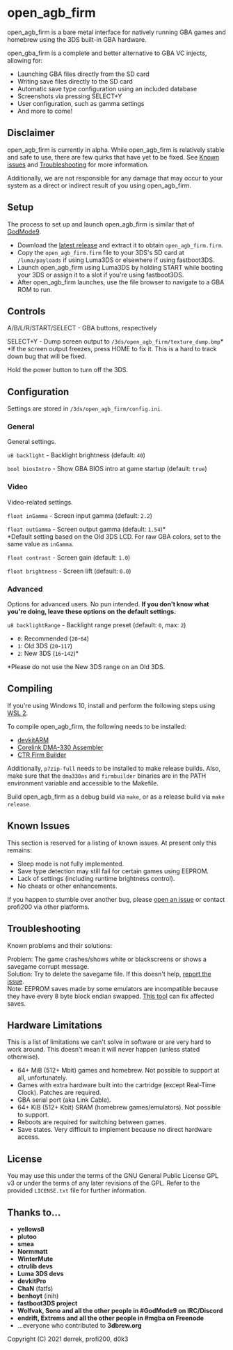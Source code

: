# open_agb_firm
open_agb_firm is a bare metal interface for natively running GBA games and homebrew using the 3DS built-in GBA hardware. 

open_gba_firm is a complete and better alternative to GBA VC injects, allowing for:
* Launching GBA files directly from the SD card
* Writing save files directly to the SD card
* Automatic save type configuration using an included database
* Screenshots via pressing SELECT+Y
* User configuration, such as gamma settings
* And more to come!

## Disclaimer
open_agb_firm is currently in alpha. While open_agb_firm is relatively stable and safe to use, there are few quirks that have yet to be fixed. See [Known issues](#known-issues) and [Troubleshooting](#troubleshooting) for more information.

Additionally, we are not responsible for any damage that may occur to your system as a direct or indirect result of you using open_agb_firm.

## Setup
The process to set up and launch open_agb_firm is similar that of [GodMode9](https://github.com/d0k3/GodMode9).
* Download the [latest release](https://github.com/profi200/open_agb_firm/releases/latest) and extract it to obtain `open_agb_firm.firm`.
* Copy the `open_agb_firm.firm` file to your 3DS's SD card at `/luma/payloads` if using Luma3DS or elsewhere if using fastboot3DS.
* Launch open_agb_firm using Luma3DS by holding START while booting your 3DS or assign it to a slot if you're using fastboot3DS.
* After open_agb_firm launches, use the file browser to navigate to a GBA ROM to run.

## Controls
A/B/L/R/START/SELECT - GBA buttons, respectively

SELECT+Y - Dump screen output to `/3ds/open_agb_firm/texture_dump.bmp`*\
*If the screen output freezes, press HOME to fix it. This is a hard to track down bug that will be fixed.

Hold the power button to turn off the 3DS.

## Configuration
Settings are stored in `/3ds/open_agb_firm/config.ini`.

### General
General settings.

`u8 backlight` - Backlight brightness (default: `40`)

`bool biosIntro` - Show GBA BIOS intro at game startup (default: `true`)

### Video
Video-related settings.

`float inGamma` - Screen input gamma (default: `2.2`)

`float outGamma` - Screen output gamma (default: `1.54`)*\
*Default setting based on the Old 3DS LCD. For raw GBA colors, set to the same value as `inGamma`.

`float contrast` - Screen gain (default: `1.0`)

`float brightness` - Screen lift (default: `0.0`)

### Advanced
Options for advanced users. No pun intended. **If you don't know what you're doing, leave these options on the default settings.**

`u8 backlightRange` - Backlight range preset (default: `0`, max: `2`)
* `0`: Recommended (`20`-`64`)
* `1`: Old 3DS (`20`-`117`)
* `2`: New 3DS (`16`-`142`)*

*Please do not use the New 3DS range on an Old 3DS.

## Compiling
If you're using Windows 10, install and perform the following steps using [WSL 2](https://docs.microsoft.com/en-us/windows/wsl/install-win10).

To compile open_agb_firm, the following needs to be installed:
* [devkitARM](https://devkitpro.org/wiki/devkitPro_pacman)
* [Corelink DMA-330 Assembler](https://github.com/profi200/dma330as)
* [CTR Firm Builder](https://github.com/derrekr/ctr_firm_builder)

Additionally, `p7zip-full` needs to be installed to make release builds. Also, make sure that the `dma330as` and `firmbuilder` binaries are in the PATH environment variable and accessible to the Makefile.

Build open_agb_firm as a debug build via `make`, or as a release build via `make release`.

## Known Issues
This section is reserved for a listing of known issues. At present only this remains:
* Sleep mode is not fully implemented.
* Save type detection may still fail for certain games using EEPROM.
* Lack of settings (including runtime brightness control).
* No cheats or other enhancements.

If you happen to stumble over another bug, please [open an issue](https://github.com/profi200/open_agb_firm/issues) or contact profi200 via other platforms.

## Troubleshooting
Known problems and their solutions:

Problem: The game crashes/shows white or blackscreens or shows a savegame corrupt message.\
Solution: Try to delete the savegame file. If this doesn't help, [report the issue](https://github.com/profi200/open_agb_firm/issues).\
Note: EEPROM saves made by some emulators are incompatible because they have every 8 byte block endian swapped. [This tool](https://gist.github.com/profi200/e06794d7561ed552c518b4b0b2f5f2f6) can fix affected saves.

## Hardware Limitations
This is a list of limitations we can't solve in software or are very hard to work around. This doesn't mean it will never happen (unless stated otherwise).
* 64+ MiB (512+ Mbit) games and homebrew. Not possible to support at all, unfortunately.
* Games with extra hardware built into the cartridge (except Real-Time Clock). Patches are required.
* GBA serial port (aka Link Cable).
* 64+ KiB (512+ Kbit) SRAM (homebrew games/emulators). Not possible to support.
* Reboots are required for switching between games.
* Save states. Very difficult to implement because no direct hardware access.

## License
You may use this under the terms of the GNU General Public License GPL v3 or under the terms of any later revisions of the GPL. Refer to the provided `LICENSE.txt` file for further information.

## Thanks to...
* **yellows8**
* **plutoo**
* **smea**
* **Normmatt**
* **WinterMute**
* **ctrulib devs**
* **Luma 3DS devs**
* **devkitPro**
* **ChaN** (fatfs)
* **benhoyt** (inih)
* **fastboot3DS project**
* **Wolfvak, Sono and all the other people in #GodMode9 on IRC/Discord**
* **endrift, Extrems and all the other people in #mgba on Freenode**
* ...everyone who contributed to **3dbrew.org**

Copyright (C) 2021 derrek, profi200, d0k3
